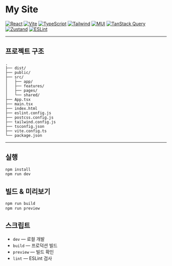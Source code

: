 # My Site

[![React](https://img.shields.io/badge/React-19-61DAFB)](https://react.dev/)
[![Vite](https://img.shields.io/badge/Vite-7-646CFF)](https://vitejs.dev/)
[![TypeScript](https://img.shields.io/badge/TypeScript-5-3178C6)](https://www.typescriptlang.org/)
[![Tailwind](https://img.shields.io/badge/Tailwind-3-06B6D4)](https://tailwindcss.com/)
[![MUI](https://img.shields.io/badge/MUI-%20-007FFF)](https://mui.com/)
[![TanStack Query](https://img.shields.io/badge/TanStack%20Query-5-FF4154)](https://tanstack.com/query)
[![Zustand](https://img.shields.io/badge/Zustand-5-000000)](https://github.com/pmndrs/zustand)
[![ESLint](https://img.shields.io/badge/ESLint-9-4B32C3)](https://eslint.org/)

---

## 프로젝트 구조

```
.
├── dist/
├── public/
├── src/
│   ├── app/
│   ├── features/
│   ├── pages/
│   └── shared/
├── App.tsx
├── main.tsx
├── index.html
├── eslint.config.js
├── postcss.config.js
├── tailwind.config.js
├── tsconfig.json
├── vite.config.ts
└── package.json
```

---

## 실행

```bash
npm install
npm run dev
```

## 빌드 & 미리보기

```bash
npm run build
npm run preview
```

## 스크립트

* `dev` — 로컬 개발
* `build` — 프로덕션 빌드
* `preview` — 빌드 확인
* `lint` — ESLint 검사

